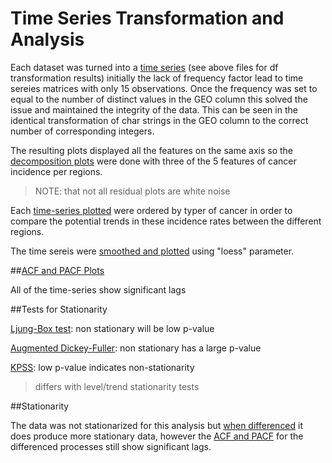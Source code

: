 # Time Series Transformation and Analysis

Each dataset was turned into a [time series](https://github.com/OROY97/CIND820-OR/blob/1117ae88d1a14552956481c2849766c92624953f/PROJECT820.rmd#L174-L194) (see above files for df transformation results) initially the lack of frequency factor lead to time sereies matrices with only 15 observations. Once the frequency was set to equal to the number of distinct values in the GEO column this solved the issue and maintained the integrity of the data. This can be seen in the identical transformation of char strings in the GEO column to the correct number of corresponding integers.

The resulting plots displayed all the features on the same axis so the [decomposition plots](https://github.com/OROY97/CIND820-OR/blob/1117ae88d1a14552956481c2849766c92624953f/PROJECT820.rmd#L174-L194) were done with three of the 5 features of cancer incidence per regions. 
>NOTE: that not all residual plots are white noise

Each [time-series plotted](https://github.com/OROY97/CIND820-OR/blob/1117ae88d1a14552956481c2849766c92624953f/PROJECT820.rmd#L233-L260) were ordered by typer of cancer in order to compare the potential trends in these incidence rates between the different regions.

The time sereis were [smoothed and plotted](https://github.com/OROY97/CIND820-OR/blob/main/PROJECT820.rmd#:~:text=%60%60%60-,%60%60%60%7Br%20Ontario%20Smooth%7D,%60%60%60,-Part%204B%3A%20Differencing) using "loess" parameter.

##[ACF and PACF Plots](https://github.com/OROY97/CIND820-OR/blob/1117ae88d1a14552956481c2849766c92624953f/PROJECT820.rmd#L266-L320)

All of the time-series show significant lags

##Tests for Stationarity

[Ljung-Box test](https://github.com/OROY97/CIND820-OR/blob/1117ae88d1a14552956481c2849766c92624953f/PROJECT820.rmd#L324-L351): non stationary will be low p-value

[Augmented Dickey-Fuller](https://github.com/OROY97/CIND820-OR/blob/1117ae88d1a14552956481c2849766c92624953f/PROJECT820.rmd#L358-L385): non stationary has a large p-value

[KPSS](https://github.com/OROY97/CIND820-OR/blob/1117ae88d1a14552956481c2849766c92624953f/PROJECT820.rmd#L389-L417): low p-value indicates non-stationarity
>differs with level/trend stationarity tests

##Stationarity

The data was not stationarized for this analysis but [when differenced](https://github.com/OROY97/CIND820-OR/blob/main/PROJECT820.rmd#:~:text=%60%60%60-,Part%204B%3A%20Differencing,%60%60%60,-Part%205%3A%20Stationary) it does produce more stationary data, however the [ACF and PACF](https://github.com/OROY97/CIND820-OR/blob/main/PROJECT820.rmd#:~:text=%60%60%60%7Br%20preliminary%20diff%20time%20series,ts_ter.dif.6%2C%20type%3D%20%22partial%22) for the differenced processes still show significant lags.
